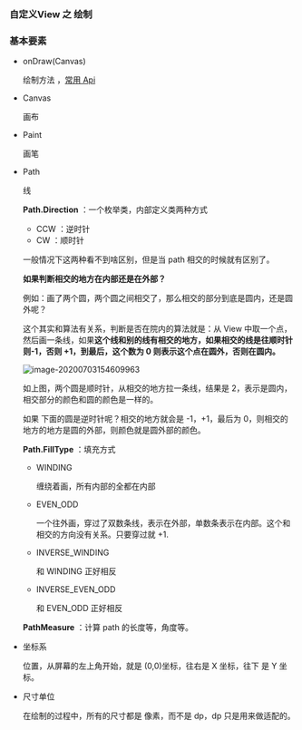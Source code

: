 ### 自定义View 之  绘制



### 基本要素

- onDraw(Canvas)

  绘制方法 ，[常用 Api](https://blog.csdn.net/baidu_40389775/article/details/90727771)

- Canvas

  画布

- Paint

  画笔

- Path

  线

  **Path.Direction** ：一个枚举类，内部定义类两种方式

  - CCW ：逆时针
  - CW ：顺时针

  一般情况下这两种看不到啥区别，但是当 path 相交的时候就有区别了。

  **如果判断相交的地方在内部还是在外部？**

  例如：画了两个圆，两个圆之间相交了，那么相交的部分到底是圆内，还是圆外呢？

  这个其实和算法有关系，判断是否在院内的算法就是：从 View 中取一个点，然后画一条线，如果**这个线和别的线有相交的地方，如果相交的线是往顺时针 则-1，否则 +1，到最后，这个数为 0 则表示这个点在圆外，否则在圆内。**

  ![image-20200703154609963](D:%5C345%5Cnote-instance%5CAndroid%E8%BF%9B%E9%98%B6%E4%B9%8B%E6%97%85%5CUntitled.assets%5Cimage-20200703154609963.png)

  如上图，两个圆是顺时针，从相交的地方拉一条线，结果是 2，表示是圆内，相交部分的颜色和圆的颜色是一样的。

  如果 下面的圆是逆时针呢？相交的地方就会是 -1，+1，最后为 0，则相交的地方的地方是圆的外部，则颜色就是圆外部的颜色。

  **Path.FillType** ：填充方式

  - WINDING

    缠绕着画，所有内部的全都在内部

  - EVEN_ODD

    一个往外画，穿过了双数条线，表示在外部，单数条表示在内部。这个和相交的方向没有关系。只要穿过就 +1.

  - INVERSE_WINDING

    和 WINDING 正好相反

  - INVERSE_EVEN_ODD

    和 EVEN_ODD 正好相反

  **PathMeasure** ：计算 path 的长度等，角度等。

- 坐标系

  位置，从屏幕的左上角开始，就是 (0,0)坐标，往右是 X 坐标，往下 是 Y 坐标。

- 尺寸单位

  在绘制的过程中，所有的尺寸都是 像素，而不是 dp，dp 只是用来做适配的。